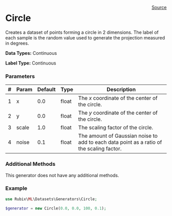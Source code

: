 <span style="float:right;"><a href="https://github.com/RubixML/RubixML/blob/master/src/Datasets/Generators/Circle.php">Source</a></span>

# Circle
Creates a dataset of points forming a circle in 2 dimensions. The label of each sample is the random value used to generate the projection measured in degrees.

**Data Types:** Continuous

**Label Type:** Continuous

### Parameters
| # | Param | Default | Type | Description |
|---|---|---|---|---|
| 1 | x | 0.0 | float | The *x* coordinate of the center of the circle. |
| 2 | y | 0.0 | float | The *y* coordinate of the center of the circle. |
| 3 | scale | 1.0 | float | The scaling factor of the circle. |
| 4 | noise | 0.1 | float | The amount of Gaussian noise to add to each data point as a ratio of the scaling factor. |

### Additional Methods
This generator does not have any additional methods.

### Example
```php
use Rubix\ML\Datasets\Generators\Circle;

$generator = new Circle(0.0, 0.0, 100, 0.1);
```
